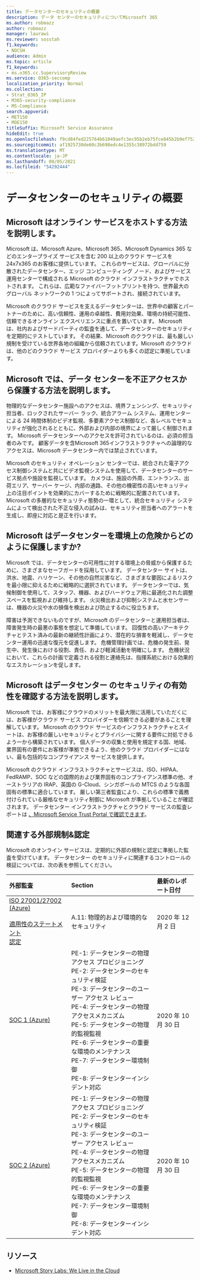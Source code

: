 ```yaml
---
title: データセンターのセキュリティの概要
description: データ センターのセキュリティについてMicrosoft 365
ms.author: robmazz
author: robmazz
manager: laurawi
ms.reviewer: sosstah
f1.keywords:
- NOCSH
audience: Admin
ms.topic: article
f1_keywords:
- ms.o365.cc.SupervisoryReview
ms.service: O365-seccomp
localization_priority: Normal
ms.collection:
- Strat_O365_IP
- M365-security-compliance
- MS-Compliance
search.appverid:
- MET150
- MOE150
titleSuffix: Microsoft Service Assurance
hideEdit: true
ms.openlocfilehash: f9cd84fed225764b61049aefc3ec95b2eb75fce845b2b9ef752fc194d949c409
ms.sourcegitcommit: af1925730de60c3b698edc4e1355c38972bdd759
ms.translationtype: MT
ms.contentlocale: ja-JP
ms.lasthandoff: 08/05/2021
ms.locfileid: "54292444"
---
```

# <a name="datacenter-security-overview"></a>データセンターのセキュリティの概要

## <a name="how-does-microsoft-host-its-online-services"></a>Microsoft はオンライン サービスをホストする方法を説明します。

Microsoft は、Microsoft Azure、Microsoft 365、Microsoft Dynamics 365 などのエンタープライズ サービスを含む 200 以上のクラウド サービスを 24x7x365 のお客様に提供しています。 これらのサービスは、グローバルに分散されたデータセンター、エッジ コンピューティング ノード、およびサービス運用センターで構成される Microsoft のクラウド インフラストラクチャでホストされます。 これらは、広範なファイバーフットプリントを持つ、世界最大のグローバル ネットワークの 1 つによってサポートされ、接続されています。

Microsoft のクラウド サービスを支えるデータセンターは、世界中の顧客とパートナーのために、高い信頼性、運用の卓越性、費用対効果、環境の持続可能性、信頼できるオンライン エクスペリエンスに重点を置いています。 Microsoft は、社内およびサードパーティの監査を通して、データセンターのセキュリティを定期的にテストしています。 その結果、Microsoft のクラウドは、最も厳しい規制を受けている世界各地の組織から信頼されています。Microsoft のクラウドは、他のどのクラウド サービス プロバイダーよりも多くの認定に準拠しています。

## <a name="how-does-microsoft-protect-its-datacenters-from-unauthorized-access"></a>Microsoft では、データ センターを不正アクセスから保護する方法を説明します。

物理的なデータセンター施設へのアクセスは、境界フェンシング、セキュリティ担当者、ロックされたサーバー ラック、統合アラーム システム、運用センターによる 24 時間体制のビデオ監視、多要素アクセス制御など、各レベルでセキュリティが強化されるとともに、外部および内部の境界によって厳しく制御されます。 Microsoft データセンターへのアクセスを許可されているのは、必須の担当者のみです。 顧客データを含Microsoft 365インフラストラクチャへの論理的なアクセスは、Microsoft データセンター内では禁止されています。

Microsoft のセキュリティ オペレーション センターでは、統合された電子アクセス制御システムと共にビデオ監視システムを使用して、データセンターのサービス拠点や施設を監視しています。 カメラは、施設の外周、エントランス、出荷エリア、サーバー ケージ、内部の通路、その他の機密性の高いセキュリティ上の注目ポイントを効果的にカバーするために戦略的に配置されています。 Microsoft の多層的なセキュリティ態勢の一環として、統合セキュリティ システムによって検出された不正な侵入の試みは、セキュリティ担当者へのアラートを生成し、即座に対応と是正を行います。

## <a name="how-does-microsoft-protect-its-datacenters-from-environmental-hazards"></a>Microsoft はデータセンターを環境上の危険からどのように保護しますか?

Microsoft では、データセンターの可用性に対する環境上の脅威から保護するために、さまざまなセーフガードを採用しています。 データセンター サイトは、洪水、地震、ハリケーン、その他の自然災害など、さまざまな要因によるリスクを最小限に抑えるために戦略的に選択されています。 データセンターでは、気候制御を使用して、スタッフ、機器、およびハードウェア用に最適化された調整スペースを監視および維持します。 火災検出および抑制システムと水センサーは、機器の火災や水の損傷を検出および防止するのに役立ちます。

障害は予測できないものですが、Microsoft のデータセンターと運用担当者は、障害発生時の最悪の事態を想定して準備しています。 回復性の高いアーキテクチャとテスト済みの最新の継続性計画により、潜在的な損害を軽減し、データセンター運用の迅速な復元を促進します。 危機管理計画では、危機の発生前、発生中、発生後における役割、責任、および軽減活動を明確にします。 危機状況において、これらの計画で定義される役割と連絡先は、指揮系統における効果的なエスカレーションを促します。

## <a name="how-does-microsoft-verify-the-effectiveness-of-datacenter-security"></a>Microsoft はデータセンター のセキュリティの有効性を確認する方法を説明します。

Microsoft では、お客様にクラウドのメリットを最大限に活用していただくには、お客様がクラウド サービス プロバイダーを信頼できる必要があることを理解しています。 Microsoft のクラウド サービスのインフラストラクチャとスイートは、お客様の厳しいセキュリティとプライバシーに関する要件に対処できるよう一から構築されています。 個人データの収集と使用を規定する国、地域、業界固有の要件にお客様が準拠できるよう、他のクラウド プロバイダーにはない、最も包括的なコンプライアンス サービスを提供します。

Microsoft のクラウド インフラストラクチャとサービスは、ISO、HIPAA、FedRAMP、SOC などの国際的および業界固有のコンプライアンス標準の他、オーストラリアの IRAP、英国の G-Cloud、シンガポールの MTCS のような各国固有の標準に適合しています。 厳しい第三者監査により、これらの標準で義務付けられている厳格なセキュリティ制御に Microsoft が準拠していることが確認されます。  データセンター インフラストラクチャとクラウド サービスの監査レポートは [、Microsoft Service Trust Portal で確認できます](https://servicetrust.microsoft.com/)。

## <a name="related-external-regulations--certifications"></a>関連する外部規制&認定

Microsoft のオンライン サービスは、定期的に外部の規制と認定に準拠した監査を受けています。 データセンター のセキュリティに関連するコントロールの検証については、次の表を参照してください。

| **外部監査** | **Section** | **最新のレポート日付** |
|:--------------------|:------------|:-----------------------|  
| [ISO 27001/27002 (Azure)](https://servicetrust.microsoft.com/ViewPage/MSComplianceGuideV3?command=Download&downloadType=Document&downloadId=e9116047-f327-430c-a83f-166b7e561ad6&tab=7027ead0-3d6b-11e9-b9e1-290b1eb4cdeb&docTab=7027ead0-3d6b-11e9-b9e1-290b1eb4cdeb_ISO_Reports) <br><br> [適用性のステートメント](https://servicetrust.microsoft.com/ViewPage/MSComplianceGuideV3?command=Download&downloadType=Document&downloadId=00af6c3e-7f3e-4e0d-8b0e-79f45ef2cef1&tab=7027ead0-3d6b-11e9-b9e1-290b1eb4cdeb&docTab=7027ead0-3d6b-11e9-b9e1-290b1eb4cdeb_ISO_Reports) <br> [認定](https://servicetrust.microsoft.com/ViewPage/MSComplianceGuideV3?command=Download&downloadType=Document&downloadId=d7af5304-3a31-40e6-9abb-e26352305d41&tab=7027ead0-3d6b-11e9-b9e1-290b1eb4cdeb&docTab=7027ead0-3d6b-11e9-b9e1-290b1eb4cdeb_ISO_Reports) | A.11: 物理的および環境的なセキュリティ | 2020 年 12 月 2 日 |
| [SOC 1 (Azure)](https://servicetrust.microsoft.com/ViewPage/MSComplianceGuideV3?command=Download&downloadType=Document&downloadId=66043614-5628-4e26-83be-057eb3bb026c&tab=7027ead0-3d6b-11e9-b9e1-290b1eb4cdeb&docTab=7027ead0-3d6b-11e9-b9e1-290b1eb4cdeb_SOC_%2F_SSAE_16_Reports) | PE-1: データセンターの物理アクセス プロビジョニング <br> PE-2: データセンターのセキュリティ検証 <br> PE-3: データセンターのユーザー アクセス レビュー <br> PE-4: データセンターの物理アクセスメカニズム <br> PE-5: データセンターの物理的監視監視 <br> PE-6: データセンターの重要な環境のメンテナンス <br> PE-7: データセンター環境制御 <br> PE-8: データセンターインシデント対応 | 2020 年 10 月 30 日 |
| [SOC 2 (Azure)](https://servicetrust.microsoft.com/ViewPage/MSComplianceGuideV3?command=Download&downloadType=Document&downloadId=ce5bfbea-3514-40ae-a8a6-3617106a0b56&tab=7027ead0-3d6b-11e9-b9e1-290b1eb4cdeb&docTab=7027ead0-3d6b-11e9-b9e1-290b1eb4cdeb_SOC_%2F_SSAE_16_Reports) | PE-1: データセンターの物理アクセス プロビジョニング <br> PE-2: データセンターのセキュリティ検証 <br> PE-3: データセンターのユーザー アクセス レビュー <br> PE-4: データセンターの物理アクセスメカニズム <br> PE-5: データセンターの物理的監視監視 <br> PE-6: データセンターの重要な環境のメンテナンス <br> PE-7: データセンター環境制御 <br> PE-8: データセンターインシデント対応 | 2020 年 10 月 30 日 |

## <a name="resources"></a>リソース

- [Microsoft Story Labs: We Live in the Cloud](https://news.microsoft.com/stories/microsoft-datacenter-tour/)